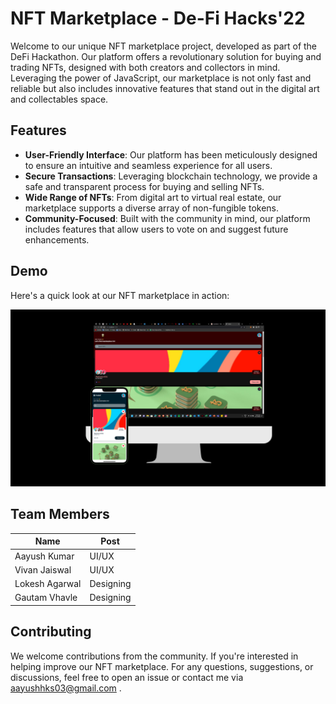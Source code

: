# NFT Marketplace - De-Fi Hacks'22

Welcome to our unique NFT marketplace project, developed as part of the DeFi Hackathon. Our platform offers a revolutionary solution for buying and trading NFTs, designed with both creators and collectors in mind. Leveraging the power of JavaScript, our marketplace is not only fast and reliable but also includes innovative features that stand out in the digital art and collectables space.

## Features

- **User-Friendly Interface**: Our platform has been meticulously designed to ensure an intuitive and seamless experience for all users.
- **Secure Transactions**: Leveraging blockchain technology, we provide a safe and transparent process for buying and selling NFTs.
- **Wide Range of NFTs**: From digital art to virtual real estate, our marketplace supports a diverse array of non-fungible tokens.
- **Community-Focused**: Built with the community in mind, our platform includes features that allow users to vote on and suggest future enhancements.

## Demo

Here's a quick look at our NFT marketplace in action:

![demo](https://raw.githubusercontent.com/aayushhks/de-fi-hacks/main/de-fi-hacks/assets/demo_01.png?raw=true)


## Team Members

| Name             | Post       |
|------------------|------------|
| Aayush Kumar     | UI/UX      |
| Vivan Jaiswal    | UI/UX      |
| Lokesh Agarwal   | Designing  |
| Gautam Vhavle    | Designing  |

## Contributing

We welcome contributions from the community. If you're interested in helping improve our NFT marketplace. For any questions, suggestions, or discussions, feel free to open an issue or contact me via aayushhks03@gmail.com .
